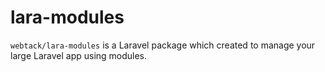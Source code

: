 # lara-modules
`webtack/lara-modules` is a Laravel package which created to manage your large Laravel app using modules.
